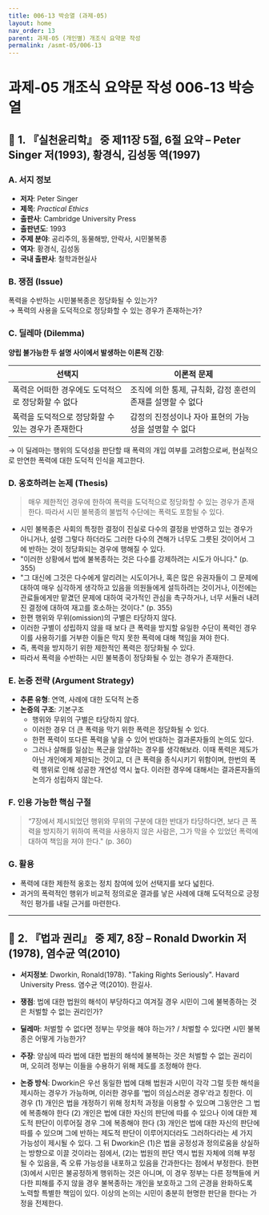 ```yaml
---
title: 006-13 박승열 (과제-05)
layout: home
nav_order: 13
parent: 과제-05 (개인별) 개조식 요약문 작성
permalink: /asmt-05/006-13
---
```


# 과제-05 개조식 요약문 작성 006-13 박승열 

## 📘 1. 『실천윤리학』 중 제11장 5절, 6절 요약 – Peter Singer 저(1993), 황경식, 김성동 역(1997)

### A. 서지 정보  
- **저자**: Peter Singer  
- **제목**: *Practical Ethics*  
- **출판사**: Cambridge University Press  
- **출판년도**: 1993  
- **주제 분야**: 공리주의, 동물해방, 안락사, 시민불복종
- **역자**: 황경식, 김성동
- **국내 출판사**: 철학과현실사

### B. 쟁점 (Issue)  
폭력을 수반하는 시민불복종은 정당화될 수 있는가?  
→ 폭력의 사용을 도덕적으로 정당화할 수 있는 경우가 존재하는가?


### C. 딜레마 (Dilemma)  
**양립 불가능한 두 설명 사이에서 발생하는 이론적 긴장**:

| 선택지 | 이론적 문제 |
|--------|-------------|
| 폭력은 어떠한 경우에도 도덕적으로 정당화할 수 없다 | 조직에 의한 통제, 규칙화, 감정 훈련의 존재를 설명할 수 없다 |
| 폭력을 도덕적으로 정당화할 수 있는 경우가 존재한다 | 감정의 진정성이나 자아 표현의 가능성을 설명할 수 없다 |

→ 이 딜레마는 행위의 도덕성을 판단할 때 폭력의 개입 여부를 고려함으로써, 현실적으로 만연한 폭력에 대한 도덕적 인식을 제고한다. 

### D. 옹호하려는 논제 (Thesis)  
> 매우 제한적인 경우에 한하여 폭력을 도덕적으로 정당화할 수 있는 경우가 존재한다. 따라서 시민 불복종의 불법적 수단에는 폭력도 포함될 수 있다. 
  - 시민 불복종은 사회의 특정한 결정이 진실로 다수의 결정을 반영하고 있는 경우가 아니거나, 설령 그렇다 하더라도 그러한 다수의 견해가 너무도 그릇된 것이어서 그에 반하는 것이 정당화되는 경우에 행해질 수 있다.
  - "이러한 상황에서 법에 불복종하는 것은 다수를 강제하려는 시도가 아니다." (p. 355)
   - "그 대신에 그것은 다수에게 알리려는 시도이거나, 혹은 많은 유권자들이 그 문제에 대하여 매우 심각하게 생각하고 있음을 의원들에게 설득하려는 것이거나, 이전에는 관료들에게만 맡겼던 문제에 대하여 국가적인 관심을 촉구하거나, 너무 서둘러 내려진 결정에 대하여 재고를 호소하는 것이다." (p. 355)
 - 한편 행위와 무위(omission)의 구별은 타당하지 않다.
 - 이러한 구별이 성립하지 않을 때 보다 큰 폭력을 방지할 유일한 수단이 폭력인 경우 이를 사용하기를 거부한 이들은 막지 못한 폭력에 대해 책임을 져야 한다.
 - 즉, 폭력을 방지하기 위한 제한적인 폭력은 정당화될 수 있다.
 - 따라서 폭력을 수반하는 시민 불복종이 정당화될 수 있는 경우가 존재한다. 

### E. 논증 전략 (Argument Strategy)  
- **추론 유형**: 연역, 사례에 대한 도덕적 논증  
- **논증의 구조**:
  기본구조
  - 행위와 무위의 구별은 타당하지 않다.
  - 이러한 경우 더 큰 폭력을 막기 위한 폭력은 정당화될 수 있다.
  - 한편 폭력이 또다른 폭력을 낳을 수 있어 반대하는 결과론자들의 논의도 있다.
  - 그러나 살해를 일삼는 폭군을 암살하는 경우를 생각해보라. 이때 폭력은 제도가 아닌 개인에게 제한되는 것이고, 더 큰 폭력을 종식시키기 위함이며, 한번의 폭력 행위로 인해 성공한 개연성 역시 높다. 이러한 경우에 대해서는 결과론자들의 논의가 성립하지 않는다. 

### F. 인용 가능한 핵심 구절
> “7장에서 제시되었던 행위와 무위의 구분에 대한 반대가 타당하다면, 보다 큰 폭력을 방지하기 위하여 폭력을 사용하지 않은 사람은, 그가 막을 수 있었던 폭력에 대하여 책임을 져야 한다." (p. 360)

### G. 활용
- 폭력에 대한 제한적 옹호는 정치 참여에 있어 선택지를 보다 넓힌다.
- 과거의 폭력적인 행위가 비교적 정의로운 결과를 낳은 사례에 대해 도덕적으로 긍정적인 평가를 내릴 근거를 마련한다. 

---

## 📘 2. 『법과 권리』 중 제7, 8장 – Ronald Dworkin 저(1978), 염수균 역(2010)

- **서지정보**: Dworkin, Ronald(1978). "Taking Rights Seriously". Havard University Press. 염수균 역(2010). 한길사.

- **쟁점**: 법에 대한 법원의 해석이 부당하다고 여겨질 경우 시민이 그에 불복종하는 것은 처벌할 수 없는 권리인가?  
- **딜레마**: 처벌할 수 없다면 정부는 무엇을 해야 하는가? / 처벌할 수 있다면 시민 불복종은 어떻게 가능한가?   
- **주장**: 양심에 따라 법에 대한 법원의 해석에 불복하는 것은 처벌할 수 없는 권리이며, 오히려 정부는 이들을 수용하기 위해 제도를 조정해야 한다.  
- **논증 방식**: Dworkin은 우선 동일한 법에 대해 법원과 시민이 각각 그럴 듯한 해석을 제시하는 경우가 가능하며, 이러한 경우를 '법이 의심스러운 경우'라고 칭한다. 이 경우 (1) 개인은 법을 개정하기 위해 정치적 과정을 이용할 수 있으며 그동안은 그 법에 복종해야 한다 (2) 개인은 법에 대한 자신의 판단에 따를 수 있으나 이에 대한 제도적 판단이 이루어질 경우 그에 복종해야 한다 (3) 개인은 법에 대한 자신의 판단에 따를 수 있으며 그에 반하는 제도적 판단이 이루어지더라도 그러하다라는 세 가지 가능성이 제시될 수 있다. 그 뒤 Dworkin은 (1)은 법을 공정성과 정의로움을 상실하는 방향으로 이끌 것이라는 점에서, (2)는 법원의 판단 역시 법원 자체에 의해 부정될 수 있음을, 즉 오류 가능성을 내포하고 있음을 간과한다는 점에서 부정한다. 한편 (3)에서 시민은 불공정하게 행위하는 것은 아니며, 이 경우 정부는 다른 정책들에 커다한 피해를 주지 않을 경우 불복종하는 개인을 보호하고 그의 곤경을 완화하도록 노력할 특별한 책임이 있다. 이상의 논의는 시민이 충분히 현명한 판단을 한다는 가정을 전제한다. 
